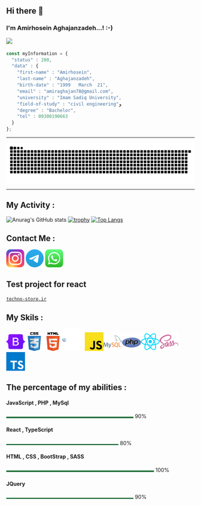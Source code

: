 ## Hi there 👋
### I'm Amirhosein Aghajanzadeh...! :-)

![](https://komarev.com/ghpvc/?username=amiraghajan78&color=brightgreen)

```javascript
const myInformation = {
  "status" : 200,
  "data" : {
    "first-name" : "Amirhosein",
    "last-name" : "Aghajanzadeh",
    "birth-date" : "1999   March  21",
    "email" : "amiraghajan78@gmail.com",
    "university" : "Imam Sadiq University",
    "field-of-study" : "civil engineering"و
    "degree" : "Bachelor",
    "tel" : 09300190663
  }
};
```
<hr />

<img align="center" src="https://raw.githubusercontent.com/imrrobat/imrrobat/d1b244e170d2b75fdda3efd499eaaf163f7a617c/images/github-contribution-grid-snake.svg" />

<hr />

## My Activity :
![Anurag's GitHub stats](https://github-readme-stats.vercel.app/api?username=amiraghajan78&show_icons=true&theme=radical)
[![trophy](https://github-profile-trophy.vercel.app/?username=amiraghajan78&theme=onedark)](https://github.com/ryo-ma/github-profile-trophy)
[![Top Langs](https://github-readme-stats.vercel.app/api/top-langs/?username=amiraghajan78&layout=donut-vertical)](https://github.com/anuraghazra/github-readme-stats)

## Contact Me :
<a href="https://instagram.com/amir.1.1.78"><img src="https://github.com/amiraghajan78/amiraghajan78/blob/main/instagram.png?raw=true" /></a>
<a href="https://t.me/aghajan1178"><img src="https://github.com/amiraghajan78/amiraghajan78/blob/main/telegram.png?raw=true" /></a>
<a href="https://wa.link/50eqf9"><img src="https://github.com/amiraghajan78/amiraghajan78/blob/main/whatsapp.png?raw=true" /></a>

## Test project for react
[`techno-store.ir`](https://techno-store.ir/)

## My Skils : 
<img width="50px" src="https://raw.githubusercontent.com/amiraghajan78/amiraghajan78/53b70b8f0ecafa3a14dadeef714a7b7f2fd21011/Bootstrap-logo-vector-01.svg" /><img width="50px" src="https://raw.githubusercontent.com/amiraghajan78/amiraghajan78/53b70b8f0ecafa3a14dadeef714a7b7f2fd21011/CSS-3-logo-vector-01.svg" /><img width="50px" src="https://raw.githubusercontent.com/amiraghajan78/amiraghajan78/53b70b8f0ecafa3a14dadeef714a7b7f2fd21011/HTML-5-logo-vector-01.svg" /><img width="60px" src="https://raw.githubusercontent.com/amiraghajan78/amiraghajan78/fe49ebeea5052811585b9afbed5ea85658b66cde/JQuery-logo-vector-01.svg" /><img width="50px" src="https://raw.githubusercontent.com/amiraghajan78/amiraghajan78/53b70b8f0ecafa3a14dadeef714a7b7f2fd21011/JavaScript-logo-vector-01.svg" /><img width="50px" src="https://raw.githubusercontent.com/amiraghajan78/amiraghajan78/53b70b8f0ecafa3a14dadeef714a7b7f2fd21011/MySQL-logo-vector-01.svg" /><img width="50px" src="https://raw.githubusercontent.com/amiraghajan78/amiraghajan78/53b70b8f0ecafa3a14dadeef714a7b7f2fd21011/PHP-logo-vector-01.svg" /><img width="50px" src="https://raw.githubusercontent.com/amiraghajan78/amiraghajan78/53b70b8f0ecafa3a14dadeef714a7b7f2fd21011/React-logo-vector-01.svg" /><img width="50px" src="https://raw.githubusercontent.com/amiraghajan78/amiraghajan78/53b70b8f0ecafa3a14dadeef714a7b7f2fd21011/Sass-logo-vector-01.svg" /><img width="50px" src="https://raw.githubusercontent.com/amiraghajan78/amiraghajan78/53b70b8f0ecafa3a14dadeef714a7b7f2fd21011/Typescript-logo-vector-02.svg" />

## The percentage of my abilities :
#### JavaScript , PHP , MySql
<img width="340px" src="https://github.com/amiraghajan78/amiraghajan78/blob/main/persent-line.png?raw=true" /> 90%

#### React , TypeScript 
<img width="300px" src="https://github.com/amiraghajan78/amiraghajan78/blob/main/persent-line.png?raw=true" /> 80%

#### HTML , CSS , BootStrap , SASS
<img width="395px" src="https://github.com/amiraghajan78/amiraghajan78/blob/main/persent-line.png?raw=true" /> 100%

#### JQuery 
<img width="340px" src="https://github.com/amiraghajan78/amiraghajan78/blob/main/persent-line.png?raw=true" /> 90%
